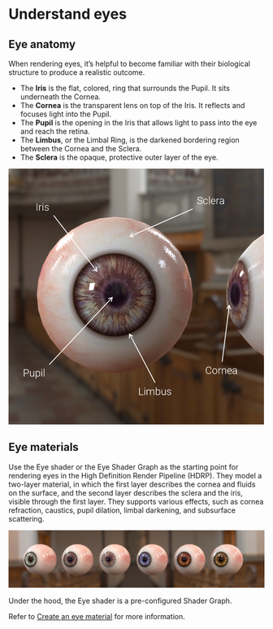 # Understand eyes

## Eye anatomy

When rendering eyes, it’s helpful to become familiar with their biological structure to produce a realistic outcome.
* The **Iris** is the flat, colored, ring that surrounds the Pupil. It sits underneath the Cornea.
* The **Cornea** is the transparent lens on top of the Iris. It reflects and focuses light into the Pupil.
* The **Pupil** is the opening in the Iris that allows light to pass into the eye and reach the retina.
* The **Limbus**, or the Limbal Ring, is the darkened bordering region between the Cornea and the Sclera.
* The **Sclera** is the opaque, protective outer layer of the eye.

![Front and side views of an eye, with the five areas labelled.](Images/eye-shader-anatomy.png)

## Eye materials

Use the Eye shader or the Eye Shader Graph as the starting point for rendering eyes in the High Definition Render Pipeline (HDRP). They model a two-layer material, in which the first layer describes the cornea and fluids on the surface, and the second layer describes the sclera and the iris, visible through the first layer. They supports various effects, such as cornea refraction, caustics, pupil dilation, limbal darkening, and subsurface scattering.

![Six floating eyeballs, each with a different-colored iris and a different-sized limbus.](Images/HDRPFeatures-EyeShader.png)

Under the hood, the Eye shader is a pre-configured Shader Graph. 

Refer to [Create an eye material](create-an-eye-material.md) for more information.
